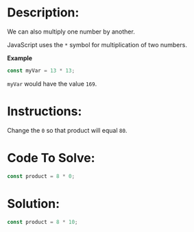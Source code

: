 # Description:

We can also multiply one number by another.

JavaScript uses the `*` symbol for multiplication of two numbers.

**Example**

```js
const myVar = 13 * 13;
```

`myVar` would have the value `169`.

# Instructions:

Change the `0` so that product will equal `80`.

# Code To Solve:

```js
const product = 8 * 0;
```

# Solution:

```js
const product = 8 * 10;
```
